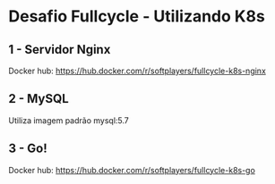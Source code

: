 # Desafio Fullcycle - Utilizando K8s

## 1 - Servidor Nginx

Docker hub: https://hub.docker.com/r/softplayers/fullcycle-k8s-nginx

## 2 - MySQL

Utiliza imagem padrão mysql:5.7

## 3 - Go!

Docker hub: https://hub.docker.com/r/softplayers/fullcycle-k8s-go

